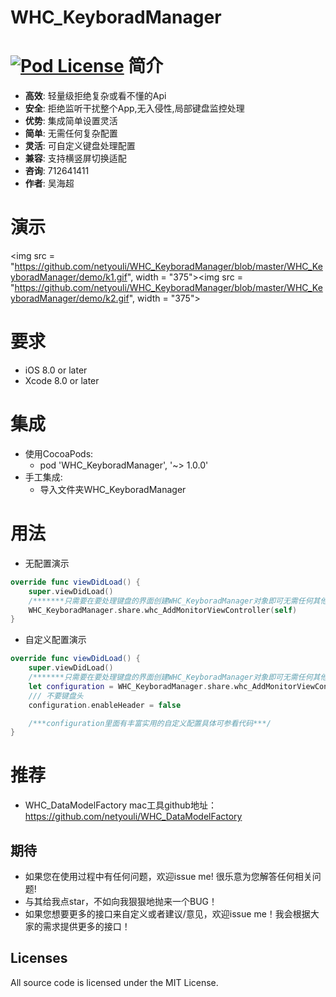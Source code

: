 WHC_KeyboradManager
==============
[![Pod License](http://img.shields.io/cocoapods/l/WHC_Model.svg?style=flat)](https://opensource.org/licenses/MIT)
简介
==============
- **高效**: 轻量级拒绝复杂或看不懂的Api
- **安全**: 拒绝监听干扰整个App,无入侵性,局部键盘监控处理
- **优势**: 集成简单设置灵活
- **简单**: 无需任何复杂配置
- **灵活**: 可自定义键盘处理配置
- **兼容**: 支持横竖屏切换适配
- **咨询**: 712641411
- **作者**: 吴海超

演示
==============
<img src = "https://github.com/netyouli/WHC_KeyboradManager/blob/master/WHC_KeyboradManager/demo/k1.gif", width = "375"><img src = "https://github.com/netyouli/WHC_KeyboradManager/blob/master/WHC_KeyboradManager/demo/k2.gif", width = "375">


要求
==============
* iOS 8.0 or later
* Xcode 8.0 or later

集成
==============
* 使用CocoaPods:
  -  pod 'WHC_KeyboradManager', '~> 1.0.0'
* 手工集成:
  -  导入文件夹WHC_KeyboradManager

用法
==============

- 无配置演示
```Swift
override func viewDidLoad() {
    super.viewDidLoad()
    /*******只需要在要处理键盘的界面创建WHC_KeyboradManager对象即可无需任何其他设置*******/
    WHC_KeyboradManager.share.whc_AddMonitorViewController(self)
}
```
- 自定义配置演示

```Swift
override func viewDidLoad() {
    super.viewDidLoad()
    /*******只需要在要处理键盘的界面创建WHC_KeyboradManager对象即可无需任何其他设置*******/
    let configuration = WHC_KeyboradManager.share.whc_AddMonitorViewController(self)
    /// 不要键盘头
    configuration.enableHeader = false

    /***configuration里面有丰富实用的自定义配置具体可参看代码***/
}
```

推荐
==============
- WHC_DataModelFactory mac工具github地址：https://github.com/netyouli/WHC_DataModelFactory

## <a id="期待"></a>期待

- 如果您在使用过程中有任何问题，欢迎issue me! 很乐意为您解答任何相关问题!
- 与其给我点star，不如向我狠狠地抛来一个BUG！
- 如果您想要更多的接口来自定义或者建议/意见，欢迎issue me！我会根据大家的需求提供更多的接口！

## Licenses
All source code is licensed under the MIT License.
